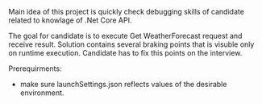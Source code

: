 Main idea of this project is quickly check debugging skills of candidate related to knowlage of .Net Core API.

The goal for candidate is to execute Get WeatherForecast request and receive result.
Solution contains several braking points that is visuble only on runtime execution.
Candidate has to fix this points on the interview.

Prerequirments:
- make sure launchSettings.json reflects values of the desirable environment.
